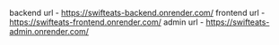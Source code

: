 backend url - https://swifteats-backend.onrender.com/
frontend url - https://swifteats-frontend.onrender.com/
admin url - https://swifteats-admin.onrender.com/
